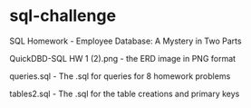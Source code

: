 # sql-challenge
SQL Homework - Employee Database: A Mystery in Two Parts



QuickDBD-SQL HW 1 (2).png	- the ERD image in PNG format

queries.sql	- The .sql for queries for 8 homework problems

tables2.sql - The .sql for the table creations and primary keys
